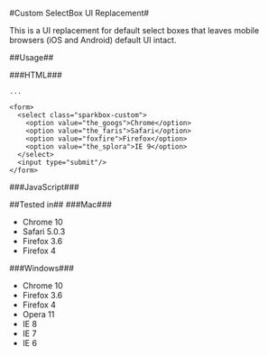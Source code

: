 #Custom SelectBox UI Replacement#

This is a UI replacement for default select boxes that leaves mobile browsers (iOS and Android) default UI intact.

##Usage##

###HTML###
    <link rel="stylesheet" href="css/sparkbox-select.css">
    
    ...
    
    <form>
      <select class="sparkbox-custom">
        <option value="the_googs">Chrome</option>
        <option value="the_faris">Safari</option>
        <option value="foxfire">Firefox</option>
        <option value="the_splora">IE 9</option>
      </select>
      <input type="submit"/>
    </form>

###JavaScript###
    <script src="http://ajax.googleapis.com/ajax/libs/jquery/1.5/jquery.min.js"></script>
    <script src="js/jquery.sparkbox-select.js"></script>
    <script>
      ('.sparkbox-custom').sbCustomSelect();
    </script>
    
    
##Tested in##
###Mac###
- Chrome 10
- Safari 5.0.3
- Firefox 3.6
- Firefox 4

###Windows###
- Chrome 10
- Firefox 3.6
- Firefox 4
- Opera 11
- IE 8
- IE 7
- IE 6
